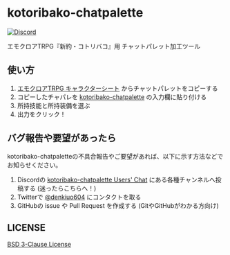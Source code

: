# kotoribako-chatpalette

[![Discord](https://img.shields.io/discord/1118506558180040796.svg?color=7289DA&logo=discord&logoColor=fff)][invite discord]

エモクロアTRPG『新約・コトリバコ』用 チャットパレット加工ツール

## 使い方

1. [エモクロアTRPG キャラクターシート](https://emoklore.charasheet.jp/) からチャットパレットをコピーする
2. コピーしたチャパレを [kotoribako-chatpalette](https://denkiuo604.github.io/kotoribako-chatpalette/) の入力欄に貼り付ける
3. 所持技能と所持装備を選ぶ
4. 出力をクリック！

## バグ報告や要望があったら

kotoribako-chatpaletteの不具合報告やご要望があれば、以下に示す方法などでお知らせください。

1. Discordの [kotoribako-chatpalette Users' Chat][invite discord] にある各種チャンネルへ投稿する (迷ったらこちらへ！)
2. Twitterで [@denkiuo604](https://twitter.com/denkiuo604) にコンタクトを取る
3. GitHubの issue や Pull Request を作成する (GitやGitHubがわかる方向け)

## LICENSE

[BSD 3-Clause License](LICENSE)

[invite discord]:https://discord.gg/PJG2TZHXUK
